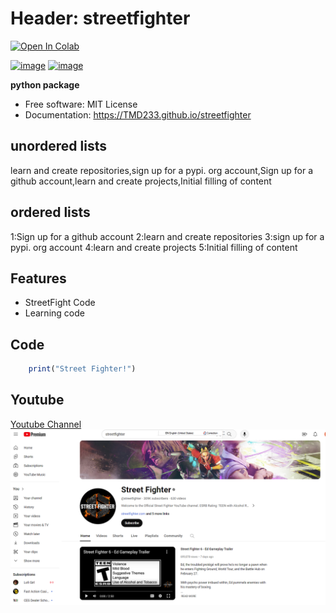 # Header: streetfighter
[![Open In Colab](https://colab.research.google.com/assets/colab-badge.svg)](https://colab.research.google.com/drive/1qcnhtJtJ9QEB3Xt_VkpQgNzUT-4JS4aR#scrollTo=a2z4Smx_f0dY)

[![image](https://img.shields.io/pypi/v/streetfighter.svg)](https://pypi.python.org/pypi/streetfighter)
[![image](https://img.shields.io/conda/vn/conda-forge/streetfighter.svg)](https://anaconda.org/conda-forge/streetfighter)


**python package**


-   Free software: MIT License
-   Documentation: https://TMD233.github.io/streetfighter
    
## unordered lists

learn and create repositories,sign up for a pypi. org account,Sign up for a github account,learn and create projects,Initial filling of content
## ordered lists
1:Sign up for a github account
2:learn and create repositories
3:sign up for a pypi. org account
4:learn and create projects
5:Initial filling of content


## Features

-   StreetFight Code
-   Learning code
## Code
```r
    print("Street Fighter!")
```

## Youtube

[Youtube Channel](https://www.youtube.com/@streetfighter)
![](image.png)